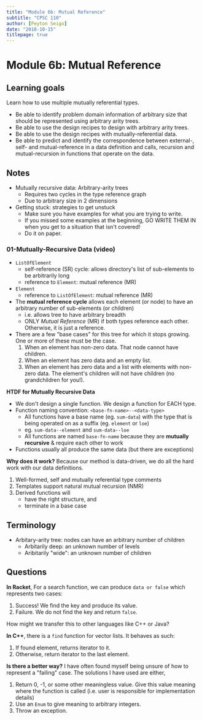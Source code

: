 ```yaml
---
title: "Module 6b: Mutual Reference"
subtitle: "CPSC 110"
author: [Peyton Seigo]
date: "2018-10-15"
titlepage: true
---
```


# Module 6b: Mutual Reference

## Learning goals

Learn how to use multiple mutually referential types.

- Be able to identify problem domain information of arbitrary size that should be represented using arbitrary arity trees.
- Be able to use the design recipes to design with arbitrary arity trees.
- Be able to use the design recipes with mutually-referential data.
- Be able to predict and identify the correspondence between external-, self- and mutual-reference in a data definition and calls, recursion and mutual-recursion in functions that operate on the data.

## Notes

- Mutually recursive data: Arbitrary-arity trees
  - Requires two cycles in the type reference graph
  - Due to arbitrary size in 2 dimensions
- Getting stuck: strategies to get unstuck
  - Make sure you have examples for what you are trying to write.
  - If you missed some examples at the beginning, GO WRITE THEM IN when you get to a situation that isn't covered!
  - Do it on paper.

### 01-Mutually-Recursive Data (video)

- `ListOfElement`
  - self-reference (SR) cycle: allows directory's list of sub-elements to be arbitrarily long
  - reference to `Element`: mutual reference (MR)
- `Element`
  - reference to `ListOfElement`: mutual reference (MR)
- The **mutual reference cycle** allows each element (or node) to have an arbitrary number of sub-elements (or children)
  - i.e. allows tree to have arbitrary breadth
  - ONLY _Mutual Reference_ (MR) if both types reference each other. Otherwise, it is just a reference.
- There are a few "base cases" for this tree for which it stops growing. One or more of these must be the case.
    1. When an element has non-zero data. That node cannot have children.
    2. When an element has zero data and an empty list.
    3. When an element has zero data and a list with elements with non-zero data. The element's children will not have children (no grandchildren for you!).

**HTDF for Mutually Recursive Data**

- We don't design a single function. We design a function for EACH type.
- Function naming convention: `<base-fn-name>--<data-type>`
  - All functions have a base name (eg. `sum-data`) with the type that is being operated on as a suffix (eg. `element` or `loe`)
  - eg. `sum-data--element` and `sum-data--loe`
  - All functions are named `base-fn-name` because they are **mutually recursive** & require each other to work
- Functions usually all produce the same data (but there are exceptions)

**Why does it work?** Because our method is data-driven, we do all the hard work with our data definitions.

1. Well-formed, self and mutually referential type comments
2. Templates support natural mutual recursion (NMR)
3. Derived functions will
    - have the right structure, and
    - terminate in a base case


## Terminology

- Arbitary-arity tree: nodes can have an arbitrary number of children
  - Arbitarily deep: an unknown number of levels
  - Aribitarily "wide": an unknown number of children

## Questions

**In Racket**, For a search function, we can produce `data or false` which represents two cases:

1. Success! We find the key and produce its value.
2. Failure. We do not find the key and return `false`.

How might we transfer this to other languages like C++ or Java?

**In C++**, there is a `find` function for vector lists. It behaves as such:

1. If found element, returns iterator to it.
2. Otherwise, return iterator to the last element.

**Is there a better way?** I have often found myself being unsure of how to represent a "failing" case. The solutions I have used are either,

1. Return 0, -1, or some other meaningless value. Give this value meaning where the function is called (i.e. user is responsible for implementation details)
2. Use an `Enum` to give meaning to arbitrary integers.
3. Throw an exception.
